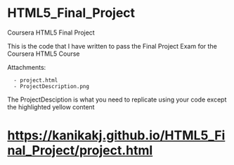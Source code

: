 # HTML5_Final_Project
Coursera HTML5 Final Project

This is the code that I have written to pass the Final Project Exam for the Coursera HTML5 Course

Attachments:
     
      - project.html
      - ProjectDescription.png
      
The ProjectDesciption is what you need to replicate using your code except the highlighted yellow content
# https://kanikakj.github.io/HTML5_Final_Project/project.html
